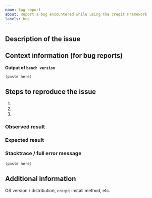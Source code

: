 ```yaml
---
name: Bug report
about: Report a bug encountered while using the creqit Framework
labels: bug
---
```


<!--
Welcome to the creqit Framework issue tracker! Before creating an issue, please heed the following:

1. This tracker should only be used to report bugs and request features / enhancements to creqit
    - For questions and general support, use https://stackoverflow.com/questions/tagged/creqit
    - For documentation issues, refer to https://creqitframework.com/docs/user/en or the developer cheetsheet https://github.com/creqit/creqit/wiki/Developer-Cheatsheet
2. Use the search function before creating a new issue. Duplicates will be closed and directed to
   the original discussion.
3. When making a bug report, make sure you provide all required information. The easier it is for
   maintainers to reproduce, the faster it'll be fixed.
4. If you think you know what the reason for the bug is, share it with us. Maybe put in a PR 😉
-->

## Description of the issue

## Context information (for bug reports)

**Output of `bench version`**
```
(paste here)
```

## Steps to reproduce the issue

1.
2.
3.

### Observed result

### Expected result

### Stacktrace / full error message

```
(paste here)
```

## Additional information

OS version / distribution, `creqit` install method, etc.
